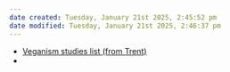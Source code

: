 ```yaml
---
date created: Tuesday, January 21st 2025, 2:45:52 pm
date modified: Tuesday, January 21st 2025, 2:46:37 pm
---
```

- [Veganism studies list (from Trent)](https://whispering-longan-92d.notion.site/Veganism-Health-Studies-103e6205797d46948bcbd7eac6ea7c7a)
- 

